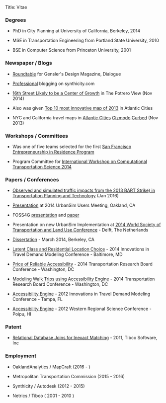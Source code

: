 Title: Vitae

### Degrees

* PhD in City Planning at University of California, Berkeley, 2014

* MSE in Transportation Engineering from Portland State University, 2010

* BSE in Computer Science from Princeton University, 2001

### Newspaper / Blogs

* [Roundtable](http://www.gensler.com/design-thinking/publications/dialogue/28/roundtable-work-in-2025) for Gensler's Design Magazine, Dialogue

* [Professional](https://web.archive.org/web/20141117171106/http://www.synthicity.com/blog) blogging on synthicity.com

* [16th Street Likely to be a Center of Growth](https://web.archive.org/web/20141112024006/http://www.potreroview.net/news11302.html) in The Potrero View (Nov 2014)

* Also was given [Top 10 most innovative map of 2013](http://www.citylab.com/tech/2013/12/most-innovative-maps-2013/7952/) in Atlantic Cities

* NYC and California travel maps in [Atlantic Cities](http://www.citylab.com/commute/2013/11/intriguingly-detailed-animation-how-people-move-around-city/7490) [Gizmodo](http://gizmodo.com/watch-these-crazy-animations-of-how-three-cities-commut-1460638525) [Curbed](http://sf.curbed.com/archives/2013/11/12/new_animated_map_shows_traffic_patterns_in_downtown_sf.php) (Nov 2013)

### Workshops / Committees

* Was one of five teams selected for the first [San Francisco Entrepreneurship in Residence Program](http://entrepreneur.sfgov.org/)

* Program Committee for [International Workshop on Computational Transportation Science 2014](http://ctscience.org/node/24)

### Papers / Conferences

* [Observed and simulated traffic impacts from the 2013 BART Strike) in Transportation Planning and Technology](http://www.tandfonline.com/doi/full/10.1080/03081060.2015.1127539) (Jan 2016)

* [Presentation](https://www.youtube.com/watch?v=LEDcVNhp7Xg&amp;list=UUBYGKa1eDawbq1CmPdMfOYg&amp;index=1) at 2014 UrbanSim Users Meeting, Oakland, CA

* FOSS4G [presentation](https://vimeo.com/106232833) and [paper](https://journal.osgeo.org/index.php/journal/article/download/223/189)

* Presentation on new UrbanSim Implementation at [2014 World Society of Transportation and Land Use Conference](http://wstlur.org/symposium/2014/index.html) - Delft, The Netherlands

* [Dissertation](http://gradworks.umi.com/36/40/3640431.html) - March 2014, Berkeley, CA

* [Latent Class and Residential Location Choice](https://dl.dropboxusercontent.com/u/2815546/FletcherFoti-LatentClasses.pdf) - 2014 Innovations in Travel Demand Modeling Conference - Baltimore, MD

* [Price of Reliable Accessibility](http://trid.trb.org/view.aspx?id=1290001) - 2014 Transportation Research Board Conference - Washington, DC

* [Modeling Walk Trips using Accessibility Engine](http://trid.trb.org/view.aspx?id=1289226) - 2014 Transportation Research Board Conference - Washington, DC

* [Accessibility Engine](http://onlinepubs.trb.org/onlinepubs/conferences/2012/4thITM/Papers-A/0117-000062.pdf) - 2012 Innovations in Travel Demand Modeling Conference - Tampa, FL

* [Accessibility Engine](http://onlinepubs.trb.org/onlinepubs/conferences/2012/4thITM/Papers-A/0117-000062.pdf) - 2012 Western Regional Science Conference - Poipu, HI

### Patent

* [Relational Database Joins for Inexact Matching](http://www.google.com/patents/US20120254245) - 2011, Tibco Software, Inc

### Employment

* OaklandAnalytics / MapCraft (2016 - )

* Metropolitan Transportation Commission (2015 - 2016)

* Synthicity / Autodesk (2012 - 2015)

* Netrics / Tibco ( 2001 - 2010 )